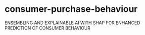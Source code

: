 # consumer-purchase-behaviour
ENSEMBLING AND EXPLAINABLE AI WITH SHAP FOR ENHANCED PREDICTION OF CONSUMER BEHAVIOUR
